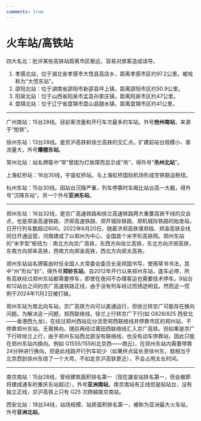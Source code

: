 ```yaml
---
comments: true
---
```


# 火车站/高铁站

四大名北：批评某些高铁站距离市区极远，容易对旅客造成误导。

1. 孝感北站，位于湖北省孝感市大悟县高店乡，距离孝感市区约97.2公里。被戏称为“大悟东站”。
2. 邵阳北站：位于湖南省邵阳市新邵县坪上镇，距离邵阳市区约50.9公里。
3. 阳泉北站：位于山西省阳泉市盂县孙家庄镇，距离阳泉市区约47公里。
4. 盘锦北站：位于辽宁省盘锦市盘山县甜水镇，距离盘锦市区约41公里。

---

广州南站：15台28线。目前客流量和开行车次最多的车站。外号**抢州南站**，来源于“抢铁”。

徐州东站：13台28线。是京沪高铁和徐兰高铁的交汇点。扩建前站台规模小、客流量大，外号**爆棚东站**。

常州北站：站名牌匾中“常”曾因为灯故障而显示成“吊”，得外号“**吊州北站**”。

上海虹桥站：16台30线，宇宙虹桥站。与上海虹桥国际机场形成空铁联运枢纽。

杭州东站：15台30线。因站台沉降严重，列车停靠时车厢比站台高一大截，得外号“沉降东站”。另一个外号**亚洲东站**。

---

郑州东站：16台32线，是京广高速铁路和徐兰高速铁路两大重要高铁干线的交会点，也是郑渝高速铁路、济郑高速铁路、郑开城际铁路、郑机城际铁路的始发站，日开行列车数超过600。2022年6月20日，随着济郑高铁濮郑段、郑渝高铁全线同日开通运营，河南建成了以郑州为中心、全国首个米字形高铁网。郑州东站的“米字型”枢纽为：南北方向京广高铁，东西方向徐兰高铁，东北方向济郑高铁，东南方向郑阜高铁，西南方向郑渝高铁，西北方向郑太高铁。

郑州东站站名牌匾由时任全国人大常委会委员长吴邦国书写，使用草书书法，其中“州”形似“妙”，得外号**郑妙东站**。自2012年开行以来郑州东站，逢车必停，所有高铁经过郑州东站都需要停车，即使在夜间不办理客运也需要技术停车。9站台和12站台之间的京广高速铁路正线，由于没有列车经过而锈迹明显。然而这一惯例于2024年11月2日被打破。

郑州东站为南北向车站，京广高铁方向可以直通运行，但徐兰转京广可能存在换向问题。为解决这一问题，郑西联络线，徐兰上行转京广下行(如 G828/825 西安北——香港西九龙)，在经过郑州西站后分流至郑西联络线并停靠市区的郑州站，不停靠郑州东站，无需换向，随后再经过莆田西联络线汇入京广高铁。但如果是京广下行转徐兰上行，由于郑州东站西北部没有联络线，也没有动车停靠站，因此只能在郑州东站内换向。例如 G1555/1558(北京西——商丘)，在郑州东站内需要停靠24分钟进行换向，但是此线路开行列车较少（如果终点延长至徐州东，就相当于北京西到徐州东绕了一个大弯，不如走京沪高铁更近），不会占用太长时间。

---

南京南站：15台28线，曾经建筑面积排名第一（现在雄安站排名第一，但会被即将建成通车的重庆东站超过），外号**亚洲南站**。南京南站有正线但是贴站台，没有独立正线，京沪高铁上只有 G25 次跨越南京南站。

西安北站：18台34线，站场规模、站房面积排名第一，被称为亚洲最大火车站，外号**亚洲北站**。
